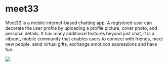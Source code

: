 # meet33
Meet33 is a mobile internet-based chatting app. A registered user can decorate the user profile by uploading a profile picture, cover photo, and personal details. It has many additional features beyond just chat, it is a vibrant, mobile community that enables users to connect with friends, meet new people, send virtual gifts, exchange emoticon expressions and have fun.

![](https://media.giphy.com/media/hf2Xobsgdqco08tBJa/giphy.gif)

